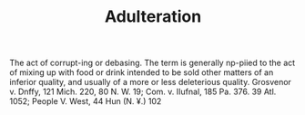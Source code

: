 ---
title: Adulteration
letter: A
permalink: "/definitions/bld-adulteration.html"
body: The act of corrupt-ing or debasing. The term is generally np-piied to the act
  of mixing up with food or drink intended to be sold other matters of an inferior
  quality, and usually of a more or less deleterious quality. Grosvenor v. Dnffy,
  121 Mich. 220, 80 N. W. 19; Com. v. IIufnal, 185 Pa. 376. 39 Atl. 1052; People V.
  West, 44 Hun (N. ¥.) 102
published_at: '2018-07-07'
source: Black's Law Dictionary 2nd Ed (1910)
layout: post
---